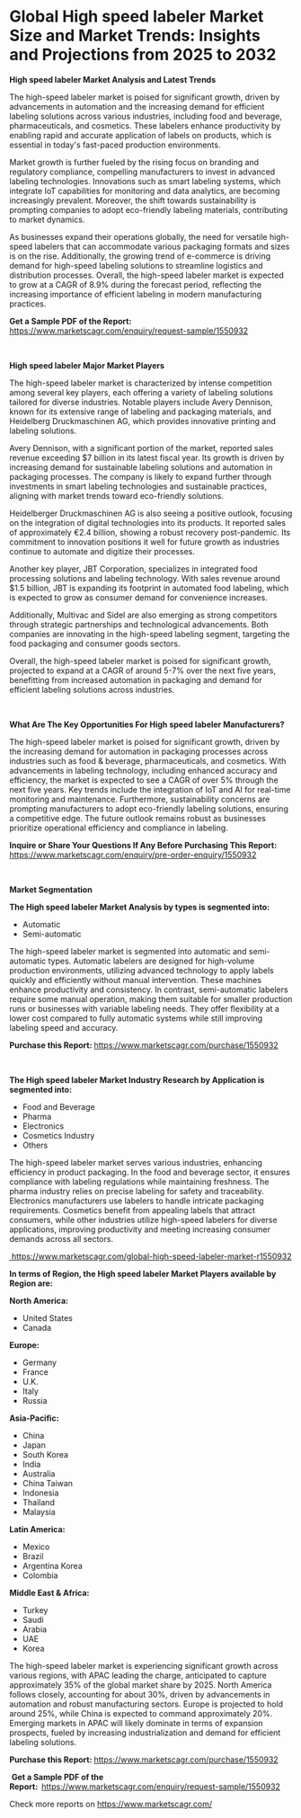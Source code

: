 <p><h1>Global High speed labeler Market Size and Market Trends: Insights and Projections from 2025 to 2032</h1></p><p><strong>High speed labeler Market Analysis and Latest Trends</strong></p>
<p><p>The high-speed labeler market is poised for significant growth, driven by advancements in automation and the increasing demand for efficient labeling solutions across various industries, including food and beverage, pharmaceuticals, and cosmetics. These labelers enhance productivity by enabling rapid and accurate application of labels on products, which is essential in today's fast-paced production environments.</p><p>Market growth is further fueled by the rising focus on branding and regulatory compliance, compelling manufacturers to invest in advanced labeling technologies. Innovations such as smart labeling systems, which integrate IoT capabilities for monitoring and data analytics, are becoming increasingly prevalent. Moreover, the shift towards sustainability is prompting companies to adopt eco-friendly labeling materials, contributing to market dynamics.</p><p>As businesses expand their operations globally, the need for versatile high-speed labelers that can accommodate various packaging formats and sizes is on the rise. Additionally, the growing trend of e-commerce is driving demand for high-speed labeling solutions to streamline logistics and distribution processes. Overall, the high-speed labeler market is expected to grow at a CAGR of 8.9% during the forecast period, reflecting the increasing importance of efficient labeling in modern manufacturing practices.</p></p>
<p><strong>Get a Sample PDF of the Report:&nbsp;</strong> <a href="https://www.marketscagr.com/enquiry/request-sample/1550932?utm_campaign=2796&utm_medium=2&utm_source=Github&utm_content=ia&utm_term=08042025&utm_id=high-speed-labeler">https://www.marketscagr.com/enquiry/request-sample/1550932</a></p>
<p>&nbsp;</p>
<p><strong>High speed labeler Major Market Players</strong></p>
<p><p>The high-speed labeler market is characterized by intense competition among several key players, each offering a variety of labeling solutions tailored for diverse industries. Notable players include Avery Dennison, known for its extensive range of labeling and packaging materials, and Heidelberg Druckmaschinen AG, which provides innovative printing and labeling solutions. </p><p>Avery Dennison, with a significant portion of the market, reported sales revenue exceeding $7 billion in its latest fiscal year. Its growth is driven by increasing demand for sustainable labeling solutions and automation in packaging processes. The company is likely to expand further through investments in smart labeling technologies and sustainable practices, aligning with market trends toward eco-friendly solutions.</p><p>Heidelberger Druckmaschinen AG is also seeing a positive outlook, focusing on the integration of digital technologies into its products. It reported sales of approximately €2.4 billion, showing a robust recovery post-pandemic. Its commitment to innovation positions it well for future growth as industries continue to automate and digitize their processes.</p><p>Another key player, JBT Corporation, specializes in integrated food processing solutions and labeling technology. With sales revenue around $1.5 billion, JBT is expanding its footprint in automated food labeling, which is expected to grow as consumer demand for convenience increases.</p><p>Additionally, Multivac and Sidel are also emerging as strong competitors through strategic partnerships and technological advancements. Both companies are innovating in the high-speed labeling segment, targeting the food packaging and consumer goods sectors.</p><p>Overall, the high-speed labeler market is poised for significant growth, projected to expand at a CAGR of around 5-7% over the next five years, benefitting from increased automation in packaging and demand for efficient labeling solutions across industries.</p></p>
<p>&nbsp;</p>
<p><strong>What Are The Key Opportunities For High speed labeler Manufacturers?</strong></p>
<p><p>The high-speed labeler market is poised for significant growth, driven by the increasing demand for automation in packaging processes across industries such as food & beverage, pharmaceuticals, and cosmetics. With advancements in labeling technology, including enhanced accuracy and efficiency, the market is expected to see a CAGR of over 5% through the next five years. Key trends include the integration of IoT and AI for real-time monitoring and maintenance. Furthermore, sustainability concerns are prompting manufacturers to adopt eco-friendly labeling solutions, ensuring a competitive edge. The future outlook remains robust as businesses prioritize operational efficiency and compliance in labeling.</p></p>
<p><strong>Inquire or Share Your Questions If Any Before Purchasing This Report:</strong> <a href="https://www.marketscagr.com/enquiry/pre-order-enquiry/1550932?utm_campaign=2796&utm_medium=2&utm_source=Github&utm_content=ia&utm_term=08042025&utm_id=high-speed-labeler">https://www.marketscagr.com/enquiry/pre-order-enquiry/1550932</a></p>
<p>&nbsp;</p>
<p><strong>Market Segmentation</strong></p>
<p><strong>The High speed labeler Market Analysis by types is segmented into:</strong></p>
<p><ul><li>Automatic</li><li>Semi-automatic</li></ul></p>
<p><p>The high-speed labeler market is segmented into automatic and semi-automatic types. Automatic labelers are designed for high-volume production environments, utilizing advanced technology to apply labels quickly and efficiently without manual intervention. These machines enhance productivity and consistency. In contrast, semi-automatic labelers require some manual operation, making them suitable for smaller production runs or businesses with variable labeling needs. They offer flexibility at a lower cost compared to fully automatic systems while still improving labeling speed and accuracy.</p></p>
<p><strong>Purchase this Report:&nbsp;</strong><a href="https://www.marketscagr.com/purchase/1550932?utm_campaign=2796&utm_medium=2&utm_source=Github&utm_content=ia&utm_term=08042025&utm_id=high-speed-labeler">https://www.marketscagr.com/purchase/1550932</a></p>
<p>&nbsp;</p>
<p><strong>The High speed labeler Market Industry Research by Application is segmented into:</strong></p>
<p><ul><li>Food and Beverage</li><li>Pharma</li><li>Electronics</li><li>Cosmetics Industry</li><li>Others</li></ul></p>
<p><p>The high-speed labeler market serves various industries, enhancing efficiency in product packaging. In the food and beverage sector, it ensures compliance with labeling regulations while maintaining freshness. The pharma industry relies on precise labeling for safety and traceability. Electronics manufacturers use labelers to handle intricate packaging requirements. Cosmetics benefit from appealing labels that attract consumers, while other industries utilize high-speed labelers for diverse applications, improving productivity and meeting increasing consumer demands across all sectors.</p></p>
<p><a href="https://www.marketscagr.com/global-high-speed-labeler-market-r1550932?utm_campaign=2796&utm_medium=2&utm_source=Github&utm_content=ia&utm_term=08042025&utm_id=high-speed-labeler">&nbsp;https://www.marketscagr.com/global-high-speed-labeler-market-r1550932</a></p>
<p><strong>In terms of Region, the High speed labeler Market Players available by Region are:</strong></p>
<p>
    <p> <strong> North America: </strong>
        <ul>
            <li>United States</li>
            <li>Canada</li>
        </ul>
        </p> 
    <p> <strong> Europe: </strong>
        <ul>
            <li>Germany</li>
            <li>France</li>
            <li>U.K.</li>
            <li>Italy</li>
            <li>Russia</li>
        </ul>
        </p> 
    <p> <strong> Asia-Pacific: </strong>
        <ul>
            <li>China</li>
            <li>Japan</li>
            <li>South Korea</li>
            <li>India</li>
            <li>Australia</li>
            <li>China Taiwan</li>
            <li>Indonesia</li>
            <li>Thailand</li>
            <li>Malaysia</li>
        </ul>
        </p> 
    <p> <strong> Latin America: </strong>
        <ul>
            <li>Mexico</li>
            <li>Brazil</li>
            <li>Argentina Korea</li>
            <li>Colombia</li>
        </ul>
        </p> 
    <p> <strong> Middle East & Africa: </strong>
        <ul>
            <li>Turkey</li>
            <li>Saudi</li>
            <li>Arabia</li>
            <li>UAE</li>
            <li>Korea</li>
        </ul>
    </p>
    </p>
<p><p>The high-speed labeler market is experiencing significant growth across various regions, with APAC leading the charge, anticipated to capture approximately 35% of the global market share by 2025. North America follows closely, accounting for about 30%, driven by advancements in automation and robust manufacturing sectors. Europe is projected to hold around 25%, while China is expected to command approximately 20%. Emerging markets in APAC will likely dominate in terms of expansion prospects, fueled by increasing industrialization and demand for efficient labeling solutions.</p></p>
<p><strong>Purchase this Report: </strong><a href="https://www.marketscagr.com/purchase/1550932?utm_campaign=2796&utm_medium=2&utm_source=Github&utm_content=ia&utm_term=08042025&utm_id=high-speed-labeler">https://www.marketscagr.com/purchase/1550932</a></p>
<p>&nbsp;<strong>Get a Sample PDF of the Report:&nbsp;&nbsp;</strong><a href="https://www.marketscagr.com/enquiry/request-sample/1550932?utm_campaign=2796&utm_medium=2&utm_source=Github&utm_content=ia&utm_term=08042025&utm_id=high-speed-labeler">https://www.marketscagr.com/enquiry/request-sample/1550932</a></p>
<p><strong></strong></p>
<p>Check more reports on <a href="https://www.marketscagr.com/?utm_campaign=2796&utm_medium=2&utm_source=Github&utm_content=ia&utm_term=08042025&utm_id=high-speed-labeler">https://www.marketscagr.com/</a></p>